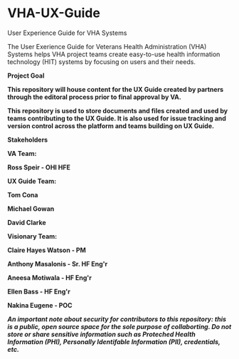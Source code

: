 # VHA-UX-Guide

User Experience Guide for VHA Systems

The User Exerience Guide for Veterans Health Administration (VHA) Systems helps VHA project teams create easy-to-use health information technology (HIT) systems by focusing on users and their needs.

<b> Project Goal <b>


This repository will house content for the UX Guide created by partners through the editoral process prior to final approval by VA.

This repository is used to store documents and files created and used by teams contributing to the UX Guide. It is also used for issue tracking and version control across the platform and teams building on UX Guide.

<b> Stakeholders <b>

<b> VA Team: <b>

Ross Speir - OHI HFE
 
<b> UX Guide Team: <b>
 
 Tom Cona
 
 Michael Gowan
 
 David Clarke
 
<b> Visionary Team: <b>
 
 Claire Hayes Watson - PM
 
 Anthony Masalonis - Sr. HF Eng'r
 
 Aneesa Motiwala - HF Eng'r
 
 Ellen Bass - HF Eng'r
 
 Nakina Eugene - POC
 
 
 
<i>  An important note about security for contributors to this repository: this is a public, open source space for the sole purpose of collaborting. Do not store or share sensitive information such as Proteched Health Information (PHI), Personally Identifable Information (PII), credentials, etc.  <i> 
